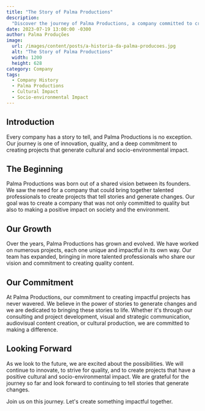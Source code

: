```yaml
---
title: "The Story of Palma Productions"
description:
  "Discover the journey of Palma Productions, a company committed to creating impactful cultural and socio-environmental projects."
date: 2023-07-19 13:00:00 -0300
author: Palma Produções
image:
  url: /images/content/posts/a-historia-da-palma-producoes.jpg
  alt: "The Story of Palma Productions"
  width: 1200
  height: 628
category: Company
tags:
  - Company History
  - Palma Productions
  - Cultural Impact
  - Socio-environmental Impact
---
```


## Introduction

Every company has a story to tell, and Palma Productions is no exception. Our journey is one of innovation, quality, and a deep commitment to creating projects that generate cultural and socio-environmental impact.

## The Beginning

Palma Productions was born out of a shared vision between its founders. We saw the need for a company that could bring together talented professionals to create projects that tell stories and generate changes. Our goal was to create a company that was not only committed to quality but also to making a positive impact on society and the environment.

## Our Growth

Over the years, Palma Productions has grown and evolved. We have worked on numerous projects, each one unique and impactful in its own way. Our team has expanded, bringing in more talented professionals who share our vision and commitment to creating quality content.

## Our Commitment

At Palma Productions, our commitment to creating impactful projects has never wavered. We believe in the power of stories to generate changes and we are dedicated to bringing these stories to life. Whether it's through our consulting and project development, visual and strategic communication, audiovisual content creation, or cultural production, we are committed to making a difference.

## Looking Forward

As we look to the future, we are excited about the possibilities. We will continue to innovate, to strive for quality, and to create projects that have a positive cultural and socio-environmental impact. We are grateful for the journey so far and look forward to continuing to tell stories that generate changes.

Join us on this journey. Let's create something impactful together.
